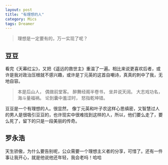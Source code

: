 ```yaml
---
layout: post
title: "有理想的人"
category: Mics
tags: Dreamer
---
```


> 理想是一定要有的，万一实现了呢？

## 豆豆

看完《天幕红尘》，又把《遥远的救世主》重温了一遍。相比来说更喜欢后者，或许是我对政治压根就不感兴趣，或许是丁元英的这首自嘲诗，真真的刺中了我，无地自容。

> 本是后山人，
> 偶做前堂客。
> 醉舞经阁半卷书，
> 坐井说天阔。
> 大志戏功名，
> 海斗量福祸。
> 论到囊中羞涩时，
> 怒指乾坤错。

豆豆是一个有理想的人。很显然， 像丁元英和叶子农这样心思缜密，又智慧过人的男人是很吸引豆豆的，也许现实中很难找到这样的人，所以，他们要么走了，要么死了，留下的只是一段美丽的传奇。

<!-- more -->

## 罗永浩

天生骄傲，为什么要告别呢，公众需要一个理想主义者的分享，可惜了。还有一件事让我开心，就是他说他还年轻，我会老吗！哈哈
